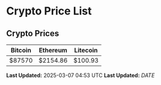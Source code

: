 # Crypto Price List

## Crypto Prices
| Bitcoin | Ethereum | Litecoin |
| ------- | -------- | -------- |
| $87570 | $2154.86 | $100.93 |
**Last Updated:** 2025-03-07 04:53 UTC
**Last Updated:** $DATE$
